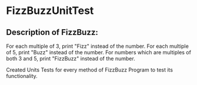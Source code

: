 # FizzBuzzUnitTest

## Description of FizzBuzz:
For each multiple of 3, print "Fizz" instead of the number. 
For each multiple of 5, print "Buzz" instead of the number. 
For numbers which are multiples of both 3 and 5, print "FizzBuzz" instead of the number.

Created Units Tests for every method of FizzBuzz Program to test its functionality.
